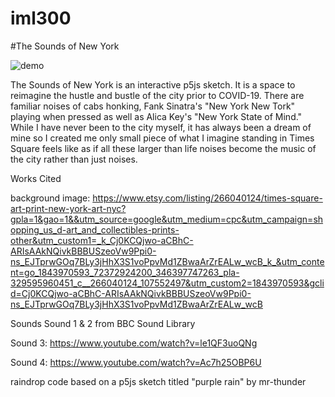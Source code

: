 # iml300 
#The Sounds of New York

![demo](https://github.com/annalieseeee/iml300/blob/master/rain%20NYC.gif)

The Sounds of New York is an interactive p5js sketch. It is a space to reimagine the hustle and bustle of the city prior to COVID-19. There are familiar noises of cabs honking, Fank Sinatra's "New York New Tork" playing when pressed as well as Alica Key's "New York State of Mind." While I have never been to the city myself, it has always been a dream of mine so I created me only small piece of what I imagine standing in Times Square feels like as if all these larger than life noises become the music of the city rather than just noises.

Works Cited

background image: https://www.etsy.com/listing/266040124/times-square-art-print-new-york-art-nyc?gpla=1&gao=1&&utm_source=google&utm_medium=cpc&utm_campaign=shopping_us_d-art_and_collectibles-prints-other&utm_custom1=_k_Cj0KCQjwo-aCBhC-ARIsAAkNQivkBBBUSzeoVw9Ppi0-ns_EJTprwGOq7BLy3jHhX3S1voPpvMd1ZBwaArZrEALw_wcB_k_&utm_content=go_1843970593_72372924200_346397747263_pla-329595960451_c__266040124_107552497&utm_custom2=1843970593&gclid=Cj0KCQjwo-aCBhC-ARIsAAkNQivkBBBUSzeoVw9Ppi0-ns_EJTprwGOq7BLy3jHhX3S1voPpvMd1ZBwaArZrEALw_wcB

Sounds
  Sound 1 & 2 from BBC Sound Library
  
  Sound 3: https://www.youtube.com/watch?v=le1QF3uoQNg
  
  Sound 4: https://www.youtube.com/watch?v=Ac7h25OBP6U
  
  raindrop code based on a p5js sketch titled "purple rain" by mr-thunder
  
